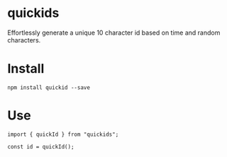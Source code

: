 # quickids

Effortlessly generate a unique 10 character id based on time and random characters.

# Install

`npm install quickid --save`

# Use
```
import { quickId } from "quickids";

const id = quickId();
```